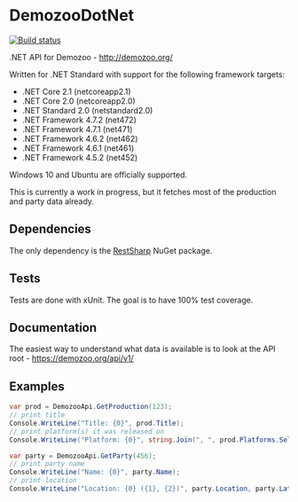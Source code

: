 # DemozooDotNet

[![Build status](https://ci.appveyor.com/api/projects/status/dg9d90baw6fgdnfg/branch/master?svg=true)](https://ci.appveyor.com/project/gsuberland/demozoodotnet-petnk/branch/master)

.NET API for Demozoo - http://demozoo.org/

Written for .NET Standard with support for the following framework targets:

* .NET Core 2.1 (netcoreapp2.1)
* .NET Core 2.0 (netcoreapp2.0)
* .NET Standard 2.0 (netstandard2.0)
* .NET Framework 4.7.2 (net472)
* .NET Framework 4.7.1 (net471)
* .NET Framework 4.6.2 (net462)
* .NET Framework 4.6.1 (net461)
* .NET Framework 4.5.2 (net452)

Windows 10 and Ubuntu are officially supported.

This is currently a work in progress, but it fetches most of the production and party data already.

## Dependencies

The only dependency is the [RestSharp](http://restsharp.org/) NuGet package.

## Tests

Tests are done with xUnit. The goal is to have 100% test coverage.

## Documentation

The easiest way to understand what data is available is to look at the API root - https://demozoo.org/api/v1/

## Examples

```c#
var prod = DemozooApi.GetProduction(123);
// print title
Console.WriteLine("Title: {0}", prod.Title);
// print platform(s) it was released on
Console.WriteLine("Platform: {0}", string.Join(", ", prod.Platforms.Select(plat => plat.Name)));

var party = DemozooApi.GetParty(456);
// print party name
Console.WriteLine("Name: {0}", party.Name);
// print location
Console.WriteLine("Location: {0} ({1}, {2})", party.Location, party.Latitude, party.Longitude);
```

